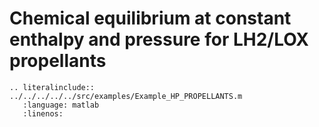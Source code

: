 # Chemical equilibrium at constant enthalpy and pressure for LH2/LOX propellants

```{eval-rst}
.. literalinclude:: ../../../../../src/examples/Example_HP_PROPELLANTS.m
   :language: matlab
   :linenos:
```
